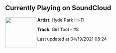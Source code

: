 ## Currently Playing on SoundCloud

[<img align="left" width="100" src="https://i1.sndcdn.com/artworks-000500145102-ak6qsf-t500x500.jpg">](https://soundcloud.com/hydeparkhifi/tool-8)

**Artist**: Hyde Park Hi-Fi 

**Track**: Girl Tool - #8

Last updated at 04/19/2021 08:24
